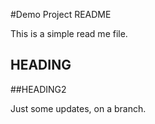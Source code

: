 #Demo Project README

This is a simple read me file.

## HEADING

##HEADING2

Just some updates, on a branch.
